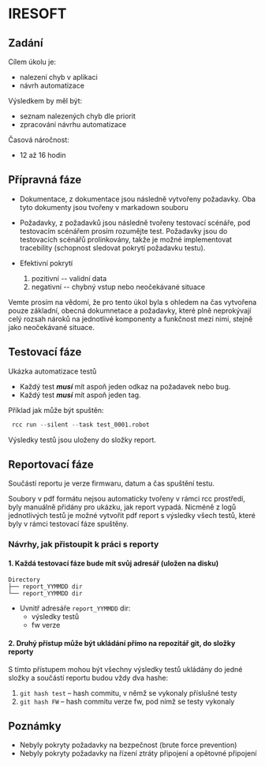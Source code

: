 # IRESOFT

## Zadání

Cílem úkolu je:
- nalezení chyb v aplikaci
- návrh automatizace

Výsledkem by měl být:
- seznam nalezených chyb dle priorit
- zpracování návrhu automatizace

Časová náročnost:
- 12 až 16 hodin

## Přípravná fáze

- Dokumentace, z dokumentace jsou následně vytvořeny požadavky. Oba tyto dokumenty jsou tvořeny v markadown souboru

- Požadavky, z požadavků jsou následně tvořeny testovací scénáře, pod testovacím scénářem prosím rozumějte test. Požadavky jsou do testovacích scénářů prolinkovány, takže je možné implementovat tracebility (schopnost sledovat pokrytí požadavku testu).


- Efektivní pokrytí
    1. pozitivní -- validní data
    2. negativní -- chybný vstup nebo neočekávané situace

Vemte prosím na vědomí, že pro tento úkol byla s ohledem na čas vytvořena pouze základní, obecná dokumnetace a požadavky, které plně neprokývají celý rozsah nároků na jednotlivé komponenty a funkčnost mezi nimi, stejně jako neočekávané situace.

## Testovací fáze
Ukázka automatizace testů

- Každý test ***musí*** mít aspoň jeden odkaz na požadavek nebo bug.
- Každý test ***musí*** mít aspoň jeden tag.

Příklad jak může být spuštěn:

```python
 rcc run --silent --task test_0001.robot
```

Výsledky testů jsou uloženy do složky report.

## Reportovací fáze
Součástí reportu je verze firmwaru, datum a čas spuštění testu.

Soubory v pdf formátu nejsou automaticky tvořeny v rámci rcc prostředí, byly manuálně přidány pro ukázku, jak report vypadá. Nicméně z logů jednotlivých testů je možné vytvořit pdf report s výsledky všech testů, které byly v rámci testovací fáze spuštěny.

### Návrhy, jak přistoupit k práci s reporty

#### 1. Každá testovací fáze bude mít svůj adresář (uložen na disku)

    Directory
    ├── report_YYMMDD dir
    └── report_YYMMDD dir


- Uvnitř adresáře `report_YYMMDD` dir:
  - výsledky testů
  - fw verze

#### 2. Druhý přístup může být ukládání přímo na repozitář git, do složky reporty

S tímto přístupem mohou být všechny výsledky testů ukládány do jedné složky a součástí reportu budou vždy dva hashe:

  1. `git hash test` – hash commitu, v němž se vykonaly příslušné testy  
  2. `git hash FW` – hash commitu verze fw, pod nímž se testy vykonaly


## Poznámky

- Nebyly pokryty požadavky na bezpečnost (brute force prevention)
- Nebyly pokryty požadavky na řízení ztráty připojení a opětovné připojení
